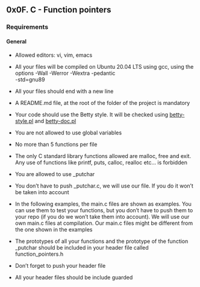 ## 0x0F. C - Function pointers

### Requirements
#### General



 * Allowed editors: vi, vim, emacs
 * All your files will be compiled on Ubuntu 20.04 LTS using gcc,    using the options -Wall -Werror -Wextra -pedantic  
    -std=gnu89

* All your files should end with a new line
*  A README.md file, at the root of the folder of the project is mandatory
* Your code should use the Betty style. It will be checked using [betty-style.pl]("https://github.com/holbertonschool/Betty/blob/master/betty-style.pl") and [betty-doc.pl]("https://github.com/holbertonschool/Betty/blob/master/betty-doc.pl")
* You are not allowed to use global variables
*  No more than 5 functions per file
* The only C standard library functions allowed are malloc, free and exit. Any use of functions like printf, puts, calloc, realloc etc… is forbidden
*  You are allowed to use _putchar
* You don’t have to push _putchar.c, we will use our file. If you do it won’t be taken into account
* In the following examples, the main.c files are shown as examples. You can use them to test your functions, but you don’t have to push them to your repo (if you do we won’t take them into account). We will use our own main.c files at compilation. Our main.c files might be different from the one shown in the examples
*  The prototypes of all your functions and the prototype of the function _putchar should be included in your header file called function_pointers.h
*  Don’t forget to push your header file
* All your header files should be include guarded
